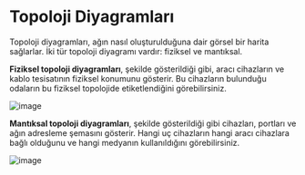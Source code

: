 # Topoloji Diyagramları
Topoloji diyagramları, ağın nasıl oluşturulduğuna dair görsel bir harita sağlarlar. İki tür topoloji diyagramı vardır: fiziksel ve mantıksal.

**Fiziksel topoloji diyagramları**, şekilde gösterildiği gibi, aracı cihazların ve kablo tesisatının fiziksel konumunu gösterir. Bu cihazların bulunduğu odaların bu fiziksel topolojide etiketlendiğini görebilirsiniz.

![image](https://user-images.githubusercontent.com/70758694/153578810-da0f076d-61c1-4e81-9db1-4dc7766b2d9f.png)

**Mantıksal topoloji diyagramları**, şekilde gösterildiği gibi cihazları, portları ve ağın adresleme şemasını gösterir. Hangi uç cihazların hangi aracı cihazlara bağlı olduğunu ve hangi medyanın kullanıldığını görebilirsiniz.

![image](https://user-images.githubusercontent.com/70758694/153579693-33ed96a4-22df-4aef-b909-b2c5a319bf04.png)


